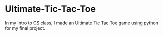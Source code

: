 # Ultimate-Tic-Tac-Toe
In my Intro to CS class, I made an Ultimate Tic Tac Toe game using python for my final project. 
